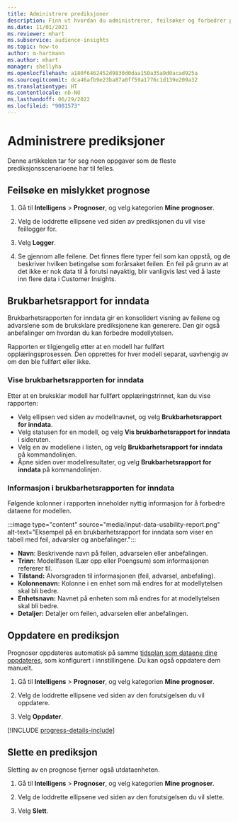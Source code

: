 ```yaml
---
title: Administrere prediksjoner
description: Finn ut hvordan du administrerer, feilsøker og forbedrer prediksjoner.
ms.date: 11/01/2021
ms.reviewer: mhart
ms.subservice: audience-insights
ms.topic: how-to
author: m-hartmann
ms.author: mhart
manager: shellyha
ms.openlocfilehash: a180f6462452d9830d0daa150a35a9d0acad925a
ms.sourcegitcommit: dca46afb9e23ba87a0ff59a1776c1d139e209a32
ms.translationtype: HT
ms.contentlocale: nb-NO
ms.lasthandoff: 06/29/2022
ms.locfileid: "9081573"
---
```

# <a name="manage-predictions"></a>Administrere prediksjoner

Denne artikkelen tar for seg noen oppgaver som de fleste prediksjonsscenarioene har til felles.

## <a name="troubleshoot-a-failed-prediction"></a>Feilsøke en mislykket prognose

1. Gå til **Intelligens** > **Prognoser**, og velg kategorien **Mine prognoser**.

1. Velg de loddrette ellipsene ved siden av prediksjonen du vil vise feillogger for.

1. Velg **Logger**.

1. Se gjennom alle feilene. Det finnes flere typer feil som kan oppstå, og de beskriver hvilken betingelse som forårsaket feilen. En feil på grunn av at det ikke er nok data til å forutsi nøyaktig, blir vanligvis løst ved å laste inn flere data i Customer Insights.

## <a name="input-data-usability-report"></a>Brukbarhetsrapport for inndata

Brukbarhetsrapporten for inndata gir en konsolidert visning av feilene og advarslene som de bruksklare prediksjonene kan generere. Den gir også anbefalinger om hvordan du kan forbedre modellytelsen.

Rapporten er tilgjengelig etter at en modell har fullført opplæringsprosessen. Den opprettes for hver modell separat, uavhengig av om den ble fullført eller ikke.

### <a name="view-the-input-data-usability-report"></a>Vise brukbarhetsrapporten for inndata

Etter at en bruksklar modell har fullført opplæringstrinnet, kan du vise rapporten:
- Velg ellipsen ved siden av modellnavnet, og velg **Brukbarhetsrapport for inndata**.
- Velg statusen for en modell, og velg **Vis brukbarhetsrapport for inndata** i sideruten.
- Velg en av modellene i listen, og velg **Brukbarhetsrapport for inndata** på kommandolinjen.
- Åpne siden over modellresultater, og velg **Brukbarhetsrapport for inndata** på kommandolinjen.

### <a name="information-in-the-input-data-usability-report"></a>Informasjon i brukbarhetsrapporten for inndata

Følgende kolonner i rapporten inneholder nyttig informasjon for å forbedre dataene for modellen.

:::image type="content" source="media/input-data-usability-report.png" alt-text="Eksempel på en brukbarhetsrapport for inndata som viser en tabell med feil, advarsler og anbefalinger.":::

- **Navn**: Beskrivende navn på feilen, advarselen eller anbefalingen.
- **Trinn**: Modellfasen (Lær opp eller Poengsum) som informasjonen refererer til.
- **Tilstand:** Alvorsgraden til informasjonen (feil, advarsel, anbefaling).
- **Kolonnenavn:** Kolonne i en enhet som må endres for at modellytelsen skal bli bedre.
- **Enhetsnavn:** Navnet på enheten som må endres for at modellytelsen skal bli bedre.
- **Detaljer:** Detaljer om feilen, advarselen eller anbefalingen.

## <a name="refresh-a-prediction"></a>Oppdatere en prediksjon

Prognoser oppdateres automatisk på samme [tidsplan som dataene dine oppdateres](system.md#schedule-tab), som konfigurert i innstillingene. Du kan også oppdatere dem manuelt.

1. Gå til **Intelligens** > **Prognoser**, og velg kategorien **Mine prognoser**.

1. Velg de loddrette ellipsene ved siden av den forutsigelsen du vil oppdatere.

1. Velg **Oppdater**.

[!INCLUDE [progress-details-include](includes/progress-details-pane.md)]

## <a name="delete-a-prediction"></a>Slette en prediksjon

Sletting av en prognose fjerner også utdataenheten.

1. Gå til **Intelligens** > **Prognoser**, og velg kategorien **Mine prognoser**.

1. Velg de loddrette ellipsene ved siden av den forutsigelsen du vil slette.

1. Velg **Slett**.
